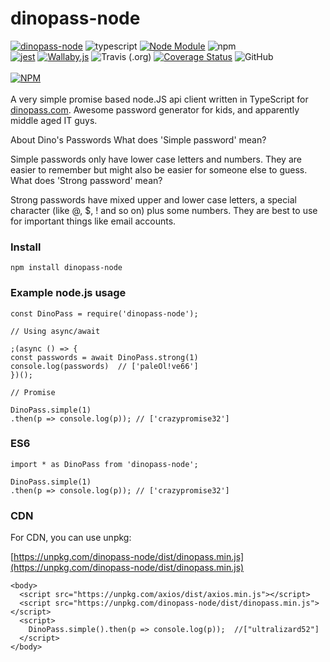 # dinopass-node

[![dinopass-node](https://img.shields.io/badge/dinopass-node-ed761b)](https://github.com/towerdigital/dinopass-node)
![typescript](https://img.shields.io/badge/typescript-blue?logo=typescript)
[![Node Module](https://img.shields.io/badge/node-module-3C873A?logo=node.js)](https://github.com/towerdigital/dinopass-node)
![npm](https://img.shields.io/npm/v/dinopass-node?color=CC3534&label=dinopass-node&logo=NPM)<br>
[![jest](https://img.shields.io/badge/jest-CC3534?logo=jest)](https://github.com/facebook/jest)
[![Wallaby.js](https://img.shields.io/badge/wallaby.js-configured-green)](https://wallabyjs.com)
![Travis (.org)](https://img.shields.io/travis/towerdigital/dinopass-node?logo=travis-ci&logoColor=white)
[![Coverage Status](https://coveralls.io/repos/github/towerdigital/dinopass-node/badge.svg?branch=master)](https://coveralls.io/github/towerdigital/dinopass-node?branch=master)
![GitHub](https://img.shields.io/github/license/towerdigital/dinopass-node?color=lightgray)
<br><br>
[![NPM](https://nodei.co/npm/dinopass-node.png?compact=true)](https://nodei.co/npm/dinopass-node/)
<br><br>
A very simple promise based node.JS api client written in TypeScript for [dinopass.com](https://dinopass.com).
Awesome password generator for kids, and apparently middle aged IT guys.

About Dino's Passwords
What does 'Simple password' mean?

Simple passwords only have lower case letters and numbers. They are easier to remember but might also be easier for someone else to guess.
What does 'Strong password' mean?

Strong passwords have mixed upper and lower case letters, a special character (like @, \$, ! and so on) plus some numbers. They are best to use for important things like email accounts.

### Install

```
npm install dinopass-node
```

### Example node.js usage

```
const DinoPass = require('dinopass-node');

// Using async/await

;(async () => {
const passwords = await DinoPass.strong(1)
console.log(passwords)  // ['paleOl!ve66']
})();

// Promise

DinoPass.simple(1)
.then(p => console.log(p)); // ['crazypromise32']

```

### ES6

```
import * as DinoPass from 'dinopass-node';

DinoPass.simple(1)
.then(p => console.log(p)); // ['crazypromise32']

```

### CDN

For CDN, you can use unpkg:

[https://unpkg.com/dinopass-node/dist/dinopass.min.js](https://unpkg.com/dinopass-node/dist/dinopass.min.js)

```
<body>
  <script src="https://unpkg.com/axios/dist/axios.min.js"></script>
  <script src="https://unpkg.com/dinopass-node/dist/dinopass.min.js"></script>
  <script>
    DinoPass.simple().then(p => console.log(p));  //["ultralizard52"]
  </script>
</body>
```
